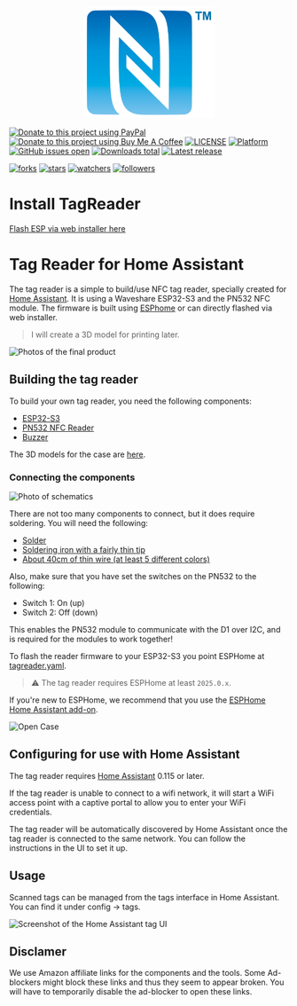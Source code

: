<p align="center">
  <img height="200px" class="comment" src="images/nfc.svg" alt="nfc"/>
</p>

[![Donate to this project using PayPal](https://shields.io/badge/Paypal-Donate-blue?logo=paypal&style=flat)](https://www.paypal.com/donate/?business=2667RS4MQ9M5Y&no_recurring=1&item_name=Please+support+me+if+you+like+my+work.+Thank+you%21&currency_code=EUR)
[![Donate to this project using Buy Me A Coffee](https://shields.io/badge/Buy%20me%20a%20coffee-Donate-yellow?logo=buymeacoffee&style=flat)](https://buymeacoff.ee/mcpat)
[![LICENSE](https://shields.io/badge/license-GPL-lightgrey)](https://raw.githubusercontent.com/mcpat-it/TagReader/main/LICENSE)
[![Platform](https://shields.io/badge/platform-esp32--s3%20(waveshare)-lightgrey)](https://github.com/mcpat-it/TagReader)
[![GitHub issues open](https://img.shields.io/github/issues/mcpat-it/TagReader.svg)](https://github.com/mcpat-it/TagReader/issues)
[![Downloads total](https://img.shields.io/github/downloads/mcpat-it/TagReader/total)](https://github.com/mcpat-it/TagReader/releases)
[![Latest release](https://img.shields.io/github/v/release/mcpat-it/TagReader)](https://github.com/mcpat-it/TagReader/releases)

[![forks](https://img.shields.io:/github/forks/mcpat-it/TagReader?style=social)](https://github.com/mcpat-it/TagReader)
[![stars](https://img.shields.io:/github/stars/mcpat-it/TagReader?style=social)](https://github.com/mcpat-it/TagReader)
[![watchers](https://img.shields.io:/github/watchers/mcpat-it/TagReader?style=social)](https://github.com/mcpat-it/TagReader)
[![followers](https://img.shields.io:/github/followers/mcpat-it?style=social)](https://github.com/mcpat-it)

# Install TagReader

<!--[Visit installer website](https://tagreader.mcpat.com/)-->
<!--<div class="meta_for_parser" style="visibility:hidden">-->
  <!--<button onclick="getElementById('flashcontent').innerHTML=Date()">Flash ESP <a class="comment" href="https://tagreader.mcpat.com/">here</a></button>-->
  <a class="comment" href="https://tagreader.mcpat.com/">Flash ESP via web installer here</a>
  <p id="flashcontent"></p>
  <!--<p id="demo2">YOUR CONTENT HERE</p>-->
<!--</div>-->
<!--<p align="center">
  <a class="comment" href="https://tagreader.mcpat.com/">Visit installer website</a>
</p>-->

# Tag Reader for Home Assistant

The tag reader is a simple to build/use NFC tag reader, specially created for [Home Assistant](https://www.home-assistant.io). It is using a Waveshare ESP32-S3 and the PN532 NFC module. The firmware is built using [ESPhome](https://www.esphome.io) or can directly flashed via web installer.

> I will create a 3D model for printing later.

![Photos of the final product](xxx)

## Building the tag reader

To build your own tag reader, you need the following components:

 - [ESP32-S3](https://amzn.to/3Z6NLpT)
 - [PN532 NFC Reader](https://amzn.to/4kCX8Wq)
 - [Buzzer](https://amzn.to/3Z0kNYM)

The 3D models for the case are [here](xxx).

### Connecting the components

![Photo of schematics](xxx)

There are not too many components to connect, but it does require soldering. You will need the following:

- [Solder](xxx)
- [Soldering iron with a fairly thin tip](xxx)
- [About 40cm of thin wire (at least 5 different colors)](xxx)


Also, make sure that you have set the switches on the PN532 to the following:
- Switch 1: On (up)
- Switch 2: Off (down)

This enables the PN532 module to communicate with the D1 over I2C, and is required for the modules to work together!

To flash the reader firmware to your ESP32-S3 you point ESPHome at [tagreader.yaml](/src/tagreader.yaml).  
> :warning: The tag reader requires ESPHome at least `2025.0.x`.

If you're new to ESPHome, we recommend that you use the [ESPHome Home Assistant add-on](https://esphome.io/guides/getting_started_hassio.html).

![Open Case](xxx)

## Configuring for use with Home Assistant

The tag reader requires [Home Assistant](https://www.home-assistant.io) 0.115 or later.

If the tag reader is unable to connect to a wifi network, it will start a WiFi access point with a captive portal to allow you to enter your WiFi credentials.

The tag reader will be automatically discovered by Home Assistant once the tag reader is connected to the same network. You can follow the instructions in the UI to set it up.

## Usage

Scanned tags can be managed from the tags interface in Home Assistant. You can find it under config -> tags.

![Screenshot of the Home Assistant tag UI](xx)

## Disclamer

We use Amazon affiliate links for the components and the tools. Some Ad-blockers might block these links and thus they seem to appear broken. You will have to temporarily disable the ad-blocker to open these links. 
